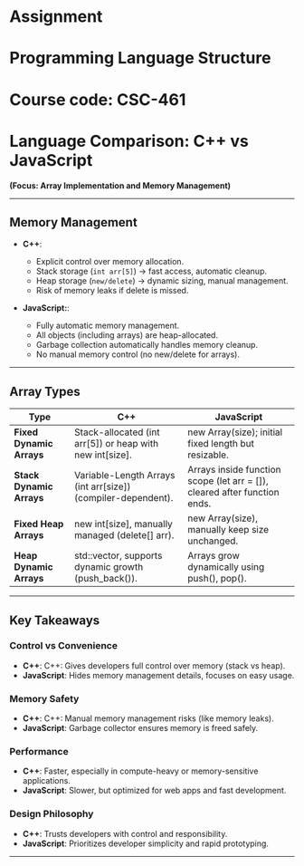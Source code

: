 # Assignment
# Programming Language Structure
# Course code: CSC-461




# Language Comparison: C++ vs JavaScript

**(Focus: Array Implementation and Memory Management)**

---

## Memory Management

- **C++**:

  - Explicit control over memory allocation.
  - Stack storage (`int arr[5]`) → fast access, automatic cleanup.
  - Heap storage (`new/delete`) → dynamic sizing, manual management.
  - Risk of memory leaks if delete is missed.

- **JavaScript:**:
  - Fully automatic memory management.
  - All objects (including arrays) are heap-allocated.
  - Garbage collection automatically handles memory cleanup.
  - No manual memory control (no new/delete for arrays).

---

## Array Types

| Type                     | C++                                                          | JavaScript                                                                |
| ------------------------ | ------------------------------------------------------------ | ------------------------------------------------------------------------- |
| **Fixed Dynamic Arrays** | Stack-allocated (int arr[5]) or heap with new int[size].     | new Array(size); initial fixed length but resizable.                      |
| **Stack Dynamic Arrays** | Variable-Length Arrays (int arr[size]) (compiler-dependent). | Arrays inside function scope (let arr = []), cleared after function ends. |
| **Fixed Heap Arrays**    | new int[size], manually managed (delete[] arr).              | new Array(size), manually keep size unchanged.                            |
| **Heap Dynamic Arrays**  | std::vector, supports dynamic growth (push_back()).          | Arrays grow dynamically using push(), pop().                              |

---

## Key Takeaways

### Control vs Convenience

- **C++**: C++: Gives developers full control over memory (stack vs heap).
- **JavaScript**: Hides memory management details, focuses on easy usage.

### Memory Safety

- **C++**: C++: Manual memory management risks (like memory leaks).
- **JavaScript**: Garbage collector ensures memory is freed safely.

### Performance

- **C++**: Faster, especially in compute-heavy or memory-sensitive applications.
- **JavaScript**: Slower, but optimized for web apps and fast development.

### Design Philosophy

- **C++**: Trusts developers with control and responsibility.
- **JavaScript**: Prioritizes developer simplicity and rapid prototyping.

---
